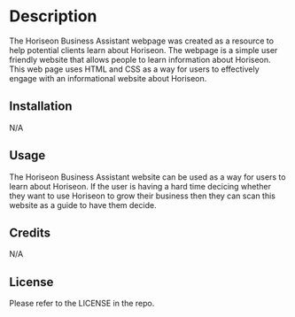 # Description

The Horiseon Business Assistant webpage was created as a resource to help potential clients learn about Horiseon. The webpage is a simple user friendly website that allows people to learn information about Horiseon. This web page uses HTML and CSS as a way for users to effectively engage with an informational website about Horiseon.

## Installation

N/A

## Usage

The Horiseon Business Assistant website can be used as a way for users to learn about Horiseon. If the user is having a hard time decicing whether they want to use Horiseon to grow their business then they can scan this website as a guide to have them decide.  

## Credits

N/A

## License

Please refer to the LICENSE in the repo.
